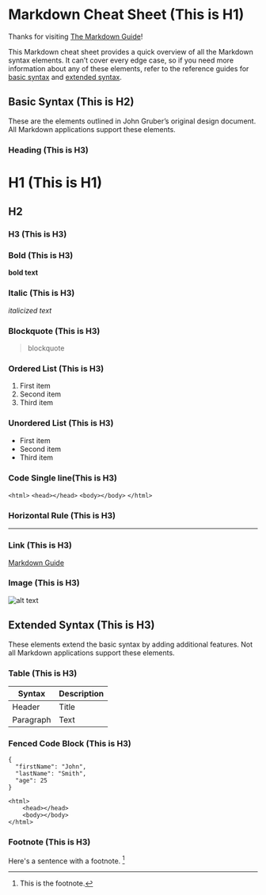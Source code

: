 # Markdown Cheat Sheet (This is H1)

Thanks for visiting [The Markdown Guide](https://www.markdownguide.org)!

This Markdown cheat sheet provides a quick overview of all the Markdown syntax elements. It can’t cover every edge case, so if you need more information about any of these elements, refer to the reference guides for [basic syntax](https://www.markdownguide.org/basic-syntax) and [extended syntax](https://www.markdownguide.org/extended-syntax).

## Basic Syntax (This is H2)

These are the elements outlined in John Gruber’s original design document. All Markdown applications support these elements.

### Heading (This is H3)

# H1 (This is H1)
## H2
### H3 (This is H3)

### Bold (This is H3)

**bold text**

### Italic (This is H3)

*italicized text*

### Blockquote (This is H3)

> blockquote

### Ordered List (This is H3)

1. First item
2. Second item
3. Third item

### Unordered List (This is H3)

- First item
- Second item
- Third item

### Code Single line(This is H3)

`<html>`
	`<head></head>`
	`<body></body>`
`</html>`

### Horizontal Rule (This is H3)

---

### Link (This is H3)

[Markdown Guide](https://www.markdownguide.org)

### Image (This is H3)

![alt text](https://www.markdownguide.org/assets/images/tux.png)

## Extended Syntax (This is H3)

These elements extend the basic syntax by adding additional features. Not all Markdown applications support these elements.

### Table (This is H3)

| Syntax | Description |
| ----------- | ----------- |
| Header | Title |
| Paragraph | Text |

### Fenced Code Block (This is H3)

```
{
  "firstName": "John",
  "lastName": "Smith",
  "age": 25
}
```
```
<html>
	<head></head>
	<body></body>
</html>
```

### Footnote (This is H3)

Here's a sentence with a footnote. [^1]

[^1]: This is the footnote.